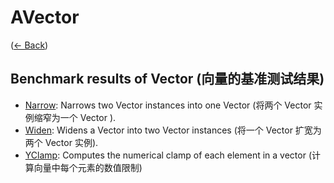 # AVector
([← Back](../README.md))

## Benchmark results of Vector (向量的基准测试结果)

- [Narrow](Narrow.md): Narrows two Vector instances into one Vector  (将两个 Vector 实例缩窄为一个 Vector ).
- [Widen](Widen.md): Widens a Vector into two Vector instances (将一个 Vector 扩宽为两个 Vector 实例).
- [YClamp](YClamp.md): Computes the numerical clamp of each element in a vector (计算向量中每个元素的数值限制)
